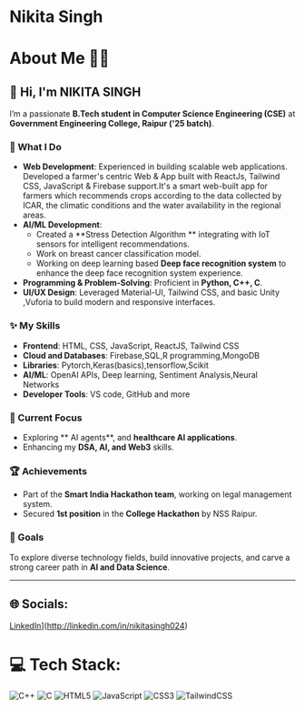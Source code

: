 # Nikita Singh
 
# About Me 👨‍💻

## 👋 Hi, I'm NIKITA SINGH
I’m a passionate **B.Tech student in Computer Science Engineering (CSE)** at **Government Engineering College, Raipur ('25 batch)**.
### 🚀 What I Do  
- **Web Development**: Experienced in building scalable web applications.  
 Developed  a farmer's centric Web & App built with ReactJs, Tailwind CSS, JavaScript & Firebase support.It's a smart web-built app for farmers which recommends crops according to the data
collected by ICAR, the climatic conditions and the water availability in the regional areas.  
- **AI/ML Development**:  
  - Created a **Stress Detection Algorithm ** integrating  with IoT sensors for intelligent recommendations.  
  - Work on breast cancer classification model.  
  - Working on deep learning based **Deep face recognition system** to enhance the deep face recognition system experience.  
- **Programming & Problem-Solving**: Proficient in **Python, C++, C**.  
- **UI/UX Design**: Leveraged Material-UI, Tailwind CSS, and basic Unity ,Vuforia to build modern and responsive interfaces.  

### ✨ My Skills  
- **Frontend**: HTML, CSS, JavaScript, ReactJS, Tailwind CSS  
- **Cloud and Databases**: Firebase,SQL,R programming,MongoDB
- **Libraries**:  Pytorch,Keras(basics),tensorflow,Scikit
- **AI/ML**: OpenAI APIs, Deep learning, Sentiment Analysis,Neural Networks 
- **Developer Tools**: VS code, GitHub and more  

### 🎯 Current Focus  
- Exploring ** AI agents**, and **healthcare AI applications**.  
- Enhancing my **DSA, AI, and Web3** skills.  
  

### 🏆 Achievements  
- Part of the **Smart India Hackathon team**, working on legal  management system.  
 - Secured **1st position** in the **College Hackathon** by NSS Raipur.  

 

### 📌 Goals  
To explore diverse technology fields, build innovative projects, and carve a strong career path in **AI and Data Science**.  

---

## 🌐 Socials:
 [LinkedIn](https://img.shields.io/badge/LinkedIn-%230077B5.svg?logo=linkedin&logoColor=white)](http://linkedin.com/in/nikitasingh024) 

# 💻 Tech Stack:
![C++](https://img.shields.io/badge/c++-%2300599C.svg?style=for-the-badge&logo=c%2B%2B&logoColor=white) 
![C](https://img.shields.io/badge/c-%2300599C.svg?style=for-the-badge&logo=c&logoColor=white) 
![HTML5](https://img.shields.io/badge/html5-%23E34F26.svg?style=for-the-badge&logo=html5&logoColor=white) 
![JavaScript](https://img.shields.io/badge/javascript-%23323330.svg?style=for-the-badge&logo=javascript&logoColor=%23F7DF1E) 
![CSS3](https://img.shields.io/badge/css3-%231572B6.svg?style=for-the-badge&logo=css3&logoColor=white) 
![TailwindCSS](https://img.shields.io/badge/tailwindcss-%2338B2AC.svg?style=for-the-badge&logo=tailwind-css&logoColor=white) 






<!-- Proudly created with GPRM ( https://gprm.itsvg.in ) -->
